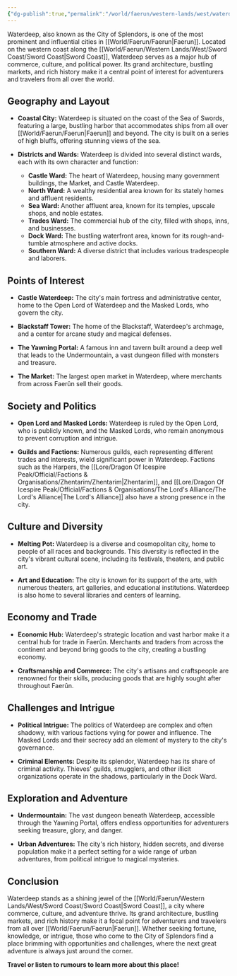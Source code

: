 ```yaml
---
{"dg-publish":true,"permalink":"/world/faerun/western-lands/west/waterdeep/"}
---
```


Waterdeep, also known as the City of Splendors, is one of the most prominent and influential cities in [[World/Faerun/Faerun\|Faerun]]. Located on the western coast along the [[World/Faerun/Western Lands/West/Sword Coast/Sword Coast\|Sword Coast]], Waterdeep serves as a major hub of commerce, culture, and political power. Its grand architecture, bustling markets, and rich history make it a central point of interest for adventurers and travelers from all over the world.

## Geography and Layout

- **Coastal City:** Waterdeep is situated on the coast of the Sea of Swords, featuring a large, bustling harbor that accommodates ships from all over [[World/Faerun/Faerun\|Faerun]] and beyond. The city is built on a series of high bluffs, offering stunning views of the sea.

- **Districts and Wards:** Waterdeep is divided into several distinct wards, each with its own character and function:
  - **Castle Ward:** The heart of Waterdeep, housing many government buildings, the Market, and Castle Waterdeep.
  - **North Ward:** A wealthy residential area known for its stately homes and affluent residents.
  - **Sea Ward:** Another affluent area, known for its temples, upscale shops, and noble estates.
  - **Trades Ward:** The commercial hub of the city, filled with shops, inns, and businesses.
  - **Dock Ward:** The bustling waterfront area, known for its rough-and-tumble atmosphere and active docks.
  - **Southern Ward:** A diverse district that includes various tradespeople and laborers.

## Points of Interest

- **Castle Waterdeep:** The city's main fortress and administrative center, home to the Open Lord of Waterdeep and the Masked Lords, who govern the city.

- **Blackstaff Tower:** The home of the Blackstaff, Waterdeep's archmage, and a center for arcane study and magical defenses.

- **The Yawning Portal:** A famous inn and tavern built around a deep well that leads to the Undermountain, a vast dungeon filled with monsters and treasure.

- **The Market:** The largest open market in Waterdeep, where merchants from across Faerûn sell their goods.

## Society and Politics

- **Open Lord and Masked Lords:** Waterdeep is ruled by the Open Lord, who is publicly known, and the Masked Lords, who remain anonymous to prevent corruption and intrigue.

- **Guilds and Factions:** Numerous guilds, each representing different trades and interests, wield significant power in Waterdeep. Factions such as the Harpers, the [[Lore/Dragon Of Icespire Peak/Official/Factions & Organisations/Zhentarim/Zhentarim\|Zhentarim]], and [[Lore/Dragon Of Icespire Peak/Official/Factions & Organisations/The Lord's Alliance/The Lord's Alliance\|The Lord's Alliance]] also have a strong presence in the city.

## Culture and Diversity

- **Melting Pot:** Waterdeep is a diverse and cosmopolitan city, home to people of all races and backgrounds. This diversity is reflected in the city's vibrant cultural scene, including its festivals, theaters, and public art.

- **Art and Education:** The city is known for its support of the arts, with numerous theaters, art galleries, and educational institutions. Waterdeep is also home to several libraries and centers of learning.

## Economy and Trade

- **Economic Hub:** Waterdeep's strategic location and vast harbor make it a central hub for trade in Faerûn. Merchants and traders from across the continent and beyond bring goods to the city, creating a bustling economy.

- **Craftsmanship and Commerce:** The city's artisans and craftspeople are renowned for their skills, producing goods that are highly sought after throughout Faerûn.

## Challenges and Intrigue

- **Political Intrigue:** The politics of Waterdeep are complex and often shadowy, with various factions vying for power and influence. The Masked Lords and their secrecy add an element of mystery to the city's governance.

- **Criminal Elements:** Despite its splendor, Waterdeep has its share of criminal activity. Thieves' guilds, smugglers, and other illicit organizations operate in the shadows, particularly in the Dock Ward.

## Exploration and Adventure

- **Undermountain:** The vast dungeon beneath Waterdeep, accessible through the Yawning Portal, offers endless opportunities for adventurers seeking treasure, glory, and danger.

- **Urban Adventures:** The city's rich history, hidden secrets, and diverse population make it a perfect setting for a wide range of urban adventures, from political intrigue to magical mysteries.

## Conclusion

Waterdeep stands as a shining jewel of the [[World/Faerun/Western Lands/West/Sword Coast/Sword Coast\|Sword Coast]], a city where commerce, culture, and adventure thrive. Its grand architecture, bustling markets, and rich history make it a focal point for adventurers and travelers from all over [[World/Faerun/Faerun\|Faerun]]. Whether seeking fortune, knowledge, or intrigue, those who come to the City of Splendors find a place brimming with opportunities and challenges, where the next great adventure is always just around the corner.

**Travel or listen to rumours to learn more about this place!**